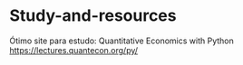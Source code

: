 # Study-and-resources

Ótimo site para estudo:
Quantitative Economics with Python
https://lectures.quantecon.org/py/
